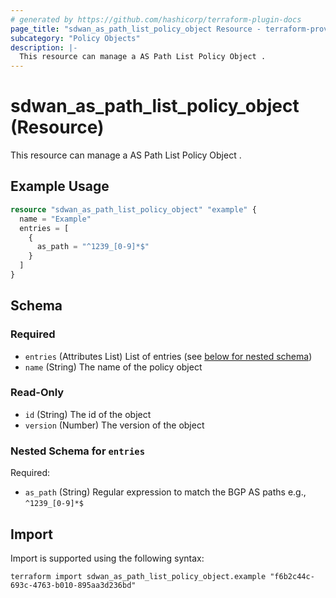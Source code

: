 ```yaml
---
# generated by https://github.com/hashicorp/terraform-plugin-docs
page_title: "sdwan_as_path_list_policy_object Resource - terraform-provider-sdwan"
subcategory: "Policy Objects"
description: |-
  This resource can manage a AS Path List Policy Object .
---
```


# sdwan_as_path_list_policy_object (Resource)

This resource can manage a AS Path List Policy Object .

## Example Usage

```terraform
resource "sdwan_as_path_list_policy_object" "example" {
  name = "Example"
  entries = [
    {
      as_path = "^1239_[0-9]*$"
    }
  ]
}
```

<!-- schema generated by tfplugindocs -->
## Schema

### Required

- `entries` (Attributes List) List of entries (see [below for nested schema](#nestedatt--entries))
- `name` (String) The name of the policy object

### Read-Only

- `id` (String) The id of the object
- `version` (Number) The version of the object

<a id="nestedatt--entries"></a>
### Nested Schema for `entries`

Required:

- `as_path` (String) Regular expression to match the BGP AS paths e.g., `^1239_[0-9]*$`

## Import

Import is supported using the following syntax:

```shell
terraform import sdwan_as_path_list_policy_object.example "f6b2c44c-693c-4763-b010-895aa3d236bd"
```
